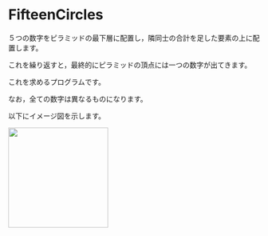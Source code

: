 # FifteenCircles
５つの数字をピラミッドの最下層に配置し，隣同士の合計を足した要素の上に配置します。

これを繰り返すと，最終的にピラミッドの頂点には一つの数字が出てきます。

これを求めるプログラムです。

なお，全ての数字は異なるものになります。

以下にイメージ図を示します。

<img src="http://i.imgur.com/tLgQI1I.jpg" width="200">

